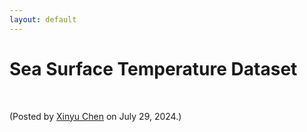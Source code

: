 ```yaml
---
layout: default
---
```


# Sea Surface Temperature Dataset


<br>
<p align="left">(Posted by <a href="https://xinychen.github.io/">Xinyu Chen</a> on July 29, 2024.)</p>
